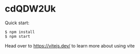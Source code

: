 # cdQDW2Uk

Quick start:

```
$ npm install
$ npm start
````

Head over to https://vitejs.dev/ to learn more about using vite

